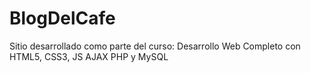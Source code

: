 # BlogDelCafe
Sitio desarrollado como parte del curso: Desarrollo Web Completo con HTML5, CSS3, JS AJAX PHP y MySQL
